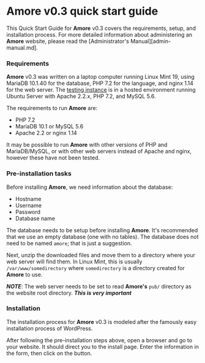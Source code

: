 # **Amore** v0.3 quick start guide

This Quick Start Guide for **Amore** v0.3 covers the requirements, setup, and installation process. For more detailed information about administering an **Amore** website, please read the [Administrator's Manual][admin-manual.md].

### Requirements
**Amore** v0.3 was written on a laptop computer running Linux Mint 19, using MariaDB 10.1.40 for the database, PHP 7.2 for the language, and nginx 1.14 for the web server. The [testing instance](https://blackh3art.media.dating) is in a hosted environment running Ubuntu Server with Apache 2.2.x, PHP 7.2, and MySQL 5.6.

The requirements to run **Amore** are:
+ PHP 7.2
+ MariaDB 10.1 or MySQL 5.6
+ Apache 2.2 or nginx 1.14

It may be possible to run **Amore** with other versions of PHP and MariaDB/MySQL, or with other web servers instead of Apache and nginx, however these have not been tested.

### Pre-installation tasks
Before installing **Amore**, we need information about the database:

+ Hostname
+ Username
+ Password
+ Database name

The database needs to be setup before installing **Amore**. It's recommended that we use an empty database (one with no tables). The database does not need to be named `amore`; that is just a suggestion.

Next, unzip the downloaded files and move them to a directory where your web server will find them. In Linux Mint, this is usually `/var/www/somedirectory` where `somedirectory` is a directory created for **Amore** to use.

***NOTE***: The web server needs to be set to read **Amore's** `pub/` directory as the website root directory. ***This is very important***

### Installation
The installation process for **Amore** v0.3 is modeled after the famously easy installation process of WordPress.

After following the pre-installation steps above, open a browser and go to your website. It should direct you to the install page. Enter the information in the form, then click on the button.
